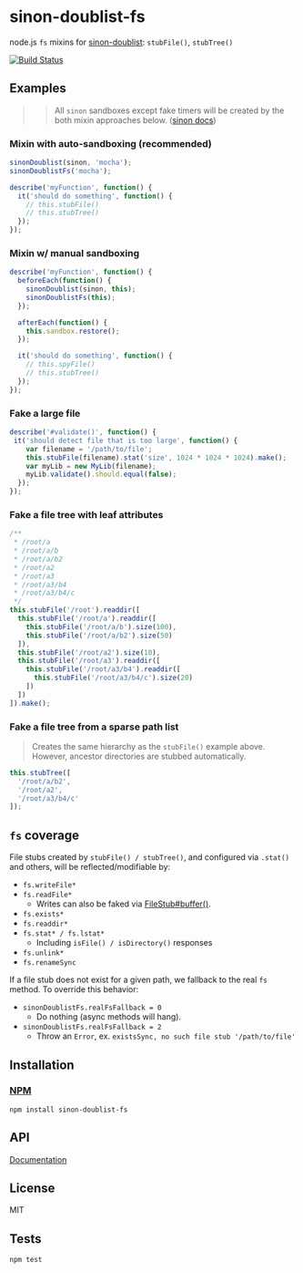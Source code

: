 # sinon-doublist-fs

node.js `fs` mixins for [sinon-doublist](https://github.com/codeactual/sinon-doublist): `stubFile()`, `stubTree()`

[![Build Status](https://travis-ci.org/codeactual/sinon-doublist-fs.png)](https://travis-ci.org/codeactual/sinon-doublist-fs)

## Examples

>> All `sinon` sandboxes except fake timers will be created by the both mixin approaches below. ([sinon docs](http://sinonjs.org/docs/#sandbox))

### Mixin with auto-sandboxing (recommended)

```js
sinonDoublist(sinon, 'mocha');
sinonDoublistFs('mocha');

describe('myFunction', function() {
  it('should do something', function() {
    // this.stubFile()
    // this.stubTree()
  });
});
```

### Mixin w/ manual sandboxing

```js
describe('myFunction', function() {
  beforeEach(function() {
    sinonDoublist(sinon, this);
    sinonDoublistFs(this);
  });

  afterEach(function() {
    this.sandbox.restore();
  });

  it('should do something', function() {
    // this.spyFile()
    // this.stubTree()
  });
});
```

### Fake a large file

```js
describe('#validate()', function() {
 it('should detect file that is too large', function() {
    var filename = '/path/to/file';
    this.stubFile(filename).stat('size', 1024 * 1024 * 1024).make();
    var myLib = new MyLib(filename);
    myLib.validate().should.equal(false);
  });
});
```

### Fake a file tree with leaf attributes

```js
/**
 * /root/a
 * /root/a/b
 * /root/a/b2
 * /root/a2
 * /root/a3
 * /root/a3/b4
 * /root/a3/b4/c
 */
this.stubFile('/root').readdir([
  this.stubFile('/root/a').readdir([
    this.stubFile('/root/a/b').size(100),
    this.stubFile('/root/a/b2').size(50)
  ]),
  this.stubFile('/root/a2').size(10),
  this.stubFile('/root/a3').readdir([
    this.stubFile('/root/a3/b4').readdir([
      this.stubFile('/root/a3/b4/c').size(20)
    ])
  ])
]).make();
```

### Fake a file tree from a sparse path list

> Creates the same hierarchy as the `stubFile()` example above. However, ancestor directories are stubbed automatically.

```js
this.stubTree([
  '/root/a/b2',
  '/root/a2',
  '/root/a3/b4/c'
]);
```

## `fs` coverage

File stubs created by `stubFile() / stubTree()`, and configured via `.stat()` and others, will be reflected/modifiable by:

* `fs.writeFile*`
* `fs.readFile*`
  * Writes can also be faked via [FileStub#buffer()](docs/sinonDoublistFs.md).
* `fs.exists*`
* `fs.readdir*`
* `fs.stat* / fs.lstat*`
  * Including `isFile() / isDirectory()` responses
* `fs.unlink*`
* `fs.renameSync`

If a file stub does not exist for a given path, we fallback to the real `fs` method. To override this behavior:

* `sinonDoublistFs.realFsFallback = 0`
  * Do nothing (async methods will hang).
* `sinonDoublistFs.realFsFallback = 2`
  * Throw an `Error`, ex. `existsSync, no such file stub '/path/to/file'`

## Installation

### [NPM](https://npmjs.org/package/sinon-doublist-fs)

    npm install sinon-doublist-fs

## API

[Documentation](docs/sinonDoublistFs.md)

## License

  MIT

## Tests

    npm test
